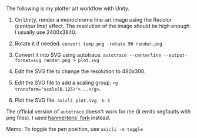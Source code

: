 The following is my plotter art workflow with Unity.

1. On Unity, render a monochrome line-art image using the Recolor (contour
   line) effect. The resolution of the image should be high enough. I usually
   use 2400x3840.

1. Rotate it if needed.
   `convert temp.png -rotate 90 render.png`

1. Convert it into SVG using autotrace.
   `autotrace --centerline --output-format=svg render.png > plot.svg`

1. Edit the SVG file to change the resolution to 480x300.

1. Edit the SVG file to add a scaling group.
   `<g transform="scale(0.125)">...</g>`.

1. Plot the SVG file.
   `axicli plot.svg -G 3`

The official version of `autotrace` doesn't work for me (it emits segfaults
with png files).
I used [hanmertens' fork](https://github.com/hanmertens/autotrace.git) instead.

Memo: To toggle the pen position, use `axicli -m toggle`
